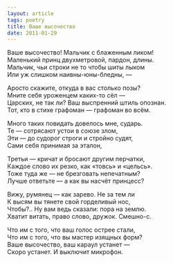 ```yaml
---
layout: article
tags: poetry
title: Ваше высочество
date: 2011-01-29
---
```


Ваше высочество! Мальчик с блаженным ликом!<br>
Маленький принц двухметровой, пардон, длины.<br>
Мальчик, чьи строки не то чтобы шиты лыком<br>
Или уж слишком наивны-юны-бледны, —<br>

Аросто скажите, откуда в вас столько позы?<br>
Мните себя уроженцем каких-то сёл —<br>
Царских, не так ли? Ваш выспренний штиль опознан.<br>
Тот, кто в стихе графоман — графоман во всём.<br>

Много таких повидать довелось мне, сударь.<br>
Те — сотрясают устои в союзе злом,<br>
Эти — до судорог строги и стройно судят,<br>
Сами себя принимая за эталон,<br>

Третьи — кричат и бросают другим перчатки,<br>
Каждое слово их резко, как «товсь» и «цельсь».<br>
Тоже туда же — не брезговать непечатным?<br>
Лучше ответьте — а как вы насчёт принцесс?<br>

Вижу, румянец — как зарево. Не за тем ли<br>
К высям вы тянете свой горделивый нос,<br>
Чтобы?.. Ну вам ведь сказали: пора на землю.<br>
Хватит витать, право слово, дружок. Смешно-с.<br>

Что им с того, что ваш голос острее стали,<br>
Что им с того, что вы мастер изящных форм?<br>
Ваше высочество, ваш караул устанет —<br>
Скоро устанет. И выключит микрофон.
